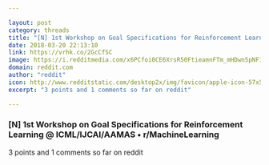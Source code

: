 ```yaml
---

layout: post
category: threads
title: "[N] 1st Workshop on Goal Specifications for Reinforcement Learning @ ICML/IJCAI/AAMAS"
date: 2018-03-20 22:13:10
link: https://vrhk.co/2GcCfSC
image: https://i.redditmedia.com/x6PCfoi0CE6XrsR50FtieamnFTm_mHDwn5pNF1qcNiw.jpg?w=320&s=0ecb95d3f1f8b70909fa46644ab73f95
domain: reddit.com
author: "reddit"
icon: http://www.redditstatic.com/desktop2x/img/favicon/apple-icon-57x57.png
excerpt: "3 points and 1 comments so far on reddit"

---
```


### [N] 1st Workshop on Goal Specifications for Reinforcement Learning @ ICML/IJCAI/AAMAS • r/MachineLearning

3 points and 1 comments so far on reddit
